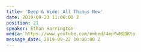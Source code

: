 ```yaml
---
title: 'Deep & Wide: All Things New'
date: 2019-09-23 11:06:00 Z
position: 21
speaker: Ethan Harrington
media: https://www.youtube.com/embed/4mpYwNGDKto
message_date: 2019-09-22 10:00:00 Z
---
```


